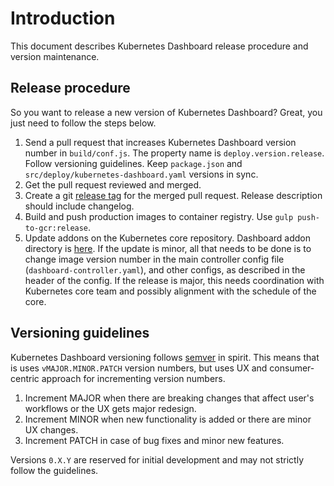 # Introduction

This document describes Kubernetes Dashboard release procedure and version maintenance.

## Release procedure

So you want to release a new version of Kubernetes Dashboard? Great, you just need to follow
the steps below.

1. Send a pull request that increases Kubernetes Dashboard version number in `build/conf.js`.
   The property name is `deploy.version.release`. Follow versioning guidelines.
   Keep `package.json` and `src/deploy/kubernetes-dashboard.yaml` versions in sync.
1. Get the pull request reviewed and merged.
1. Create a git [release tag](https://github.com/kubernetes/dashboard/releases/) for the merged
   pull request. Release description should include changelog.
1. Build and push production images to container registry. Use `gulp push-to-gcr:release`.
1. Update addons on the Kubernetes core repository. Dashboard addon directory is
   [here](https://github.com/kubernetes/kubernetes/tree/master/cluster/addons/dashboard). If
   the update is minor, all that needs to be done is to change image version number in the main
   controller config file (`dashboard-controller.yaml`), and other configs, as described in
   the header of the config. If the release is major, this needs coordination with
   Kubernetes core team and possibly alignment with the schedule of the core.

## Versioning guidelines

Kubernetes Dashboard versioning follows [semver](http://semver.org/) in spirit. This means
that is uses `vMAJOR.MINOR.PATCH` version numbers, but uses UX and consumer-centric approach for
incrementing version numbers.

1. Increment MAJOR when there are breaking changes that affect user's workflows or the UX gets
   major redesign.
1. Increment MINOR when new functionality is added or there are minor UX changes.
1. Increment PATCH in case of bug fixes and minor new features.

Versions `0.X.Y` are reserved for initial development and may not strictly follow the guidelines.
